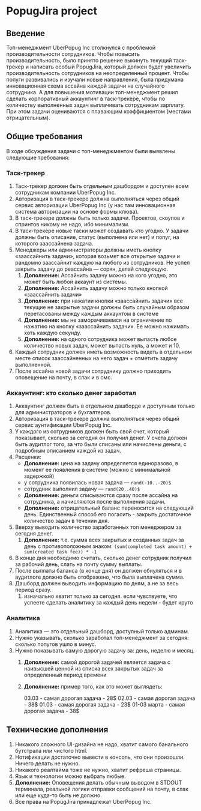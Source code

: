 # PopugJira project

## Введение

Топ-менеджмент UberPopug Inc столкнулся с проблемой производительности сотрудников. Чтобы повысить производительность, было принято решение выкинуть текущий таск-трекер и написать особый PopugJira, который должен будет увеличить производительность сотрудников на неопределенный процент. Чтобы попуги развивались и изучали новые направления, была придумана инновационная схема ассайна каждой задачи на случайного сотрудника. А для повышения мотивации топ-менеджмент решил сделать корпоративный аккаунтинг в таск-трекере, чтобы по количеству выполненных задач выплачивать сотрудникам зарплату. При этом задачи оцениваются с плавающим коэффициентом (местами отрицательным).

## Общие требования

В ходе обсуждения задачи с топ-менеджментом были выявлены следующие требования:

### Таск-трекер

1. Таск-трекер должен быть отдельным дашбордом и доступен всем сотрудникам компании UberPopug Inc.
2. Авторизация в таск-трекере должна выполняться через общий сервис авторизации UberPopug Inc (у нас там инновационная система авторизации на основе формы клюва).
3. В таск-трекере должны быть только задачи. Проектов, скоупов и спринтов никому не надо, ибо минимализм.
4. В таск-трекере новые таски может создавать кто угодно. У задачи должны быть описание, статус (выполнена или нет) и попуг, на которого заассайнена задача.
5. Менеджеры или администраторы должны иметь кнопку «заассайнить задачи», которая возьмет все открытые задачи и рандомно заассайнит каждую на любого из сотрудников. Не успел закрыть задачу до реассайна — сорян, делай следующую.
    1. **Дополнение:** Ассайнить задачу можно на кого угодно, это может быть любой аккаунт из системы.
    2. **Дополнение:** Ассайнить задачу можно только кнопкой «заассайнить задачи»
    3. **Дополнение:** при нажатии кнопки «заассайнить задачи» все текущие не закрытые задачи должны быть случайным образом перетасованы между каждым аккаунтом в системе
    4. **Дополнение:** мы не заморачиваемся на ограничение по нажатию на кнопку «заассайнить задачи». Ее можно нажимать хоть каждую секунду.
    5. **Дополнение:** на одного сотрудника может выпасть любое количество новых задач, может выпасть нуль, а может и 10.
6. Каждый сотрудник должен иметь возможность видеть в отдельном месте список заассайненных на него задач + отметить задачу выполненной.
7. После ассайна новой задачи сотруднику должно приходить оповещение на почту, в слак и в смс.

### Аккаунтинг: кто сколько денег заработал

1. Аккаунтинг должен быть в отдельном дашборде и доступным только для администраторов и бухгалтеров.
2. Авторизация в таск-трекере должна выполняться через общий сервис аунтификации UberPopug Inc.
3. У каждого из сотрудников должен быть свой счет, который показывает, сколько за сегодня он получил денег. У счета должен быть аудитлог того, за что были списаны или начислены деньги, с подробным описанием каждой из задач.
4. Расценки:
    - **Дополнение:** цена на задачу определяется единоразово, в момент ее появления в системе (можно с минимальной задержкой)
    - у сотрудника появилась новая задача — `rand(-10..-20)$`
    - сотрудник выполнил задачу — `rand(20..40)$`
    - **Дополнение:** деньги списываются сразу после ассайна на сотрудника, а начисляются после выполнения задачи.
    - **Дополнение:** отрицательный баланс переносится на следующий день. Единственный способ его погасить - закрыть достаточное количество задач в течении дня.
5. Вверху выводить количество заработанных топ менеджером за сегодня денег.
    1. **Дополнение:** т.е. сумма всех закрытых и созданных задач за день с противоположным знаком: `(sum(completed task amount) + sum(created task fee)) * -1`
6. В конце дня необходимо считать, сколько денег сотрудник получил за рабочий день, слать на почту сумму выплаты.
7. После выплаты баланса (в конце дня) он должен обнуляться и в аудитлоге должно быть отображено, что была выплачена сумма.
8. Дашборд должен выводить информацию по дням, а не за весь период сразу.
    1. изначально хватит только за сегодня. если чувствуете, что успеете сделать аналитику за каждый день недели - будет круто

### Аналитика

1. Аналитика — это отдельный дашборд, доступный только админам.
2. Нужно указывать, сколько заработал топ-менеджмент за сегодня: сколько попугов ушло в минус.
3. Нужно показывать самую дорогую задачу за: день, неделю и месяц.
    1. **Дополнение:** самой дорогой задачей является задача с наивысшей ценной из списка всех закрытых задач за определенный период времени
    2. **Дополнение:** пример того, как это может выглядеть:

        03.03 - самая дорогая задача - 28$
        02.03 - самая дорогая задача - 38$
        01.03 - самая дорогая задача - 23$
        01-03 марта - самая дорогая задача - 38$

## Технические дополнения

1. Никакого сложного UI-дизайна не надо, хватит самого банального бутстрапа или чистого html.
2. Нотификации достаточно вывести в консоль, что они произошли. Ничего делать не нужно.
3. Никакого реалтайма тоже не нужно, хватит рефреша страницы.
4. Язык и технологии можно выбрать любые.
5. **Дополнение:** Оповещения делать обычным выводом в STDOUT терминала, реальной логики отправки сообщений на почту, в слак или еще куда-то быть не должно.
6. Все права на PopugJira принадлежат UberPopug Inc.
